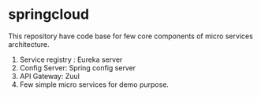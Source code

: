 # springcloud

This repository have code base for few core components of micro services architecture. 
1. Service registry : Eureka server
2. Config Server: Spring config server
3. API Gateway: Zuul
4. Few simple micro services for demo purpose. 
